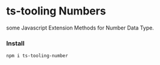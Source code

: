 # ts-tooling Numbers

some Javascript Extension Methods for Number Data Type.

### Install

```bash
npm i ts-tooling-number
```
